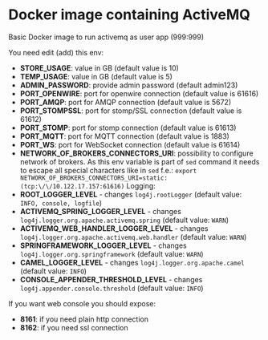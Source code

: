 # Docker image containing ActiveMQ
Basic Docker image to run activemq as user app (999:999)

You need edit (add) this env:
- **STORE_USAGE**: value in GB (default value is 10)
- **TEMP_USAGE**: value in GB (default value is 5)
- **ADMIN_PASSWORD**: provide admin password (default admin123)
- **PORT_OPENWIRE**: port for openwire connection (default value is 61616)
- **PORT_AMQP**: port for AMQP connection (default value is 5672)
- **PORT_STOMPSSL**: port for stomp/SSL connection (default value is 61612)
- **PORT_STOMP**: port for stomp connection (default value is 61613)
- **PORT_MQTT**: port for MQTT connection (default value is 1883)
- **PORT_WS**: port for WebSocket connection (default value is 61614)
- **NETWORK_OF_BROKERS_CONNECTORS_URI**: possibility to configure network of brokers. As this env variable is part of `sed` command it needs to escape all special characters like in `sed` f.e.:
```export NETWORK_OF_BROKERS_CONNECTORS_URI=static:(tcp:\/\/10.122.17.157:61616)```
Logging:
- **ROOT_LOGGER_LEVEL** - changes `log4j.rootLogger` (default value: `INFO, console, logfile`)
- **ACTIVEMQ_SPRING_LOGGER_LEVEL** - changes `log4j.logger.org.apache.activemq.spring` (default value: `WARN`)
- **ACTIVEMQ_WEB_HANDLER_LOGGER_LEVEL** - changes `log4j.logger.org.apache.activemq.web.handler` (default value: `WARN`)
- **SPRINGFRAMEWORK_LOGGER_LEVEL** - changes `log4j.logger.org.springframework` (default value: `WARN`)
- **CAMEL_LOGGER_LEVEL** - changes `log4j.logger.org.apache.camel` (default value: `INFO`)
- **CONSOLE_APPENDER_THRESHOLD_LEVEL** - changes `log4j.appender.console.threshold` (default value: `INFO`)

If you want web console you should expose:
- **8161**: if you need plain http connection
- **8162**: if you need ssl connection
